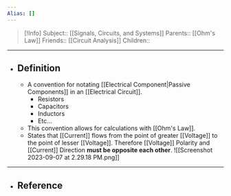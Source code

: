 ```yaml
---
Alias: []
---
```

> [!Info]
> Subject:: [[Signals, Circuits, and Systems]]
> Parents:: [[Ohm's Law]]
> Friends:: [[Circuit Analysis]]
> Children:: 
---
- ## Definition
	- A convention for notating [[Electrical Component|Passive Components]] in an [[Electrical Circuit]].
		- Resistors
		- Capacitors
		- Inductors
		- Etc...
	- This convention allows for calculations with [[Ohm's Law]].
	- States that [[Current]] flows from the point of greater [[Voltage]] to the point of lesser [[Voltage]]. Therefore [[Voltage]] Polarity and [[Current]] Direction **must be opposite each other**.
	  ![[Screenshot 2023-09-07 at 2.29.18 PM.png]]
---
- ## Reference
